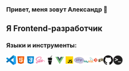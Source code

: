### Привет, меня зовут Александр 👋
## Я Frontend-разработчик
### Языки и инструменты:

<img align="left" alt="Visual Studio Code" width="26px" src="https://raw.githubusercontent.com/github/explore/80688e429a7d4ef2fca1e82350fe8e3517d3494d/topics/visual-studio-code/visual-studio-code.png" />
<img align="left" alt="HTML5" width="26px" src="./src/img/icons8-html-5.svg" />
<img align="left" alt="CSS3" width="26px" src="./src/img/icons8-css3.svg" />
<img align="left" alt="Sass" width="26px" src="./src/img/icons8-sass.svg" />
<img align="left" alt="Gulp" width="26px" src="./src/img/icons8-gulp.svg" />
<img align="left" alt="Vue" width="26px" src="./src/img/icons8-vue-js.svg" />
<img align="left" alt="JavaScript" width="26px" src="./src/img/icons8-javascript.svg" />

<img align="left" alt="PHP" width="26px" src="./src/img/icons8-php.svg" />
<img align="left" alt="MySQL" width="26px" src="./src/img/icons8-mysql.svg" />

<!-- <img align="left" alt="TypeScript" width="26px" src="./src/img/tsb.svg" />
<img align="left" alt="React" width="26px" src="./src/img/react.svg" />
<img align="left" alt="Angular" width="26px" src="./src/img/angular.svg" />
<img align="left" alt="Node.js" width="26px" src="./src/img/nodejs.svg" />
<img align="left" alt="MongoDB" width="26px" src="./src/img/mongo.svg" /> -->

<img align="left" alt="Git" width="26px" src="https://raw.githubusercontent.com/github/explore/80688e429a7d4ef2fca1e82350fe8e3517d3494d/topics/git/git.png" />
<img align="left" alt="GitHub" width="26px" src="https://raw.githubusercontent.com/github/explore/78df643247d429f6cc873026c0622819ad797942/topics/github/github.png" />
<img align="left" alt="Terminal" width="26px" src="https://raw.githubusercontent.com/github/explore/80688e429a7d4ef2fca1e82350fe8e3517d3494d/topics/terminal/terminal.png" />

<br/>
<!--
**itreums/itreums** is a ✨ _special_ ✨ repository because its `README.md` (this file) appears on your GitHub profile.

Here are some ideas to get you started:

- 🔭 I’m currently working on ...
- 🌱 I’m currently learning ...
- 👯 I’m looking to collaborate on ...
- 🤔 I’m looking for help with ...
- 💬 Ask me about ...
- 📫 How to reach me: ...
- 😄 Pronouns: ...
- ⚡ Fun fact: ...
-->
